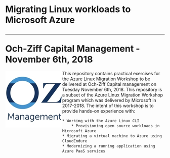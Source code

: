 # Migrating Linux workloads to Microsoft Azure<hr> Och-Ziff Capital Management - November 6th, 2018 

<img src="../images/ozm-logo.png" align="left">This repository contains practical exercises for the Azure Linux Migration Workshop to be delivered at Och-Ziff Capital management on Tuesday November 6th, 2018. This repository is a subset of the Azure Linux Migration Workshop program which was delivered by Microsoft in 2017-2018.  The intent of this workshop is to provide hands-on experience with:

	* Working with the Azure Linux CLI
        * Provisioning open source workloads in Microsoft Azure
	* Migrating a virtual machine to Azure using CloudEndure
	* Modernizing a running application using Azure PaaS services
